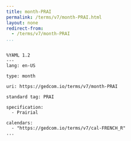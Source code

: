 ```yaml
---
title: month-PRAI
permalink: /terms/v7/month-PRAI.html
layout: none
redirect-from:
  - /terms/v7/month-PRAI
...
```


```

%YAML 1.2
---
lang: en-US

type: month

uri: https://gedcom.io/terms/v7/month-PRAI

standard tag: PRAI

specification:
  - Prairial

calendars:
  - "https://gedcom.io/terms/v7/cal-FRENCH_R"
...

```
